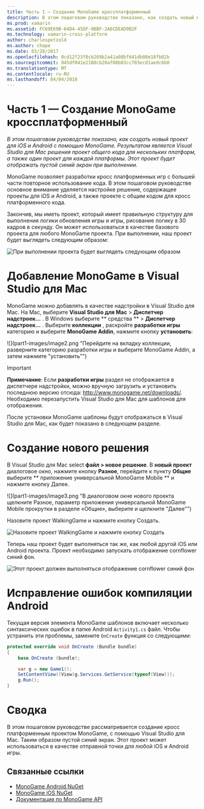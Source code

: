 ```yaml
---
title: Часть 1 — Создание MonoGame кроссплатформенный
description: В этом пошаговом руководстве показано, как создать новый проект для iOS и Android с помощью MonoGame. Результатом является Visual Studio для Mac решения проект общего кода для нескольких платформ, а также один проект для каждой платформы. Этот проект будет отображать пустой синий экран при выполнении.
ms.prod: xamarin
ms.assetid: FC69E69B-04D4-45DF-9BBF-2A6CDEAD9B2F
ms.technology: xamarin-cross-platform
author: charlespetzold
ms.author: chape
ms.date: 03/28/2017
ms.openlocfilehash: 0cd12f23f8cb269b2a41a08bf641db08e18fb82b
ms.sourcegitcommit: 945df041e2180cb20af08b83cc703ecd1aedc6b0
ms.translationtype: MT
ms.contentlocale: ru-RU
ms.lasthandoff: 04/04/2018
---
```

# <a name="part-1--creating-a-cross-platform-monogame"></a>Часть 1 — Создание MonoGame кроссплатформенный

_В этом пошаговом руководстве показано, как создать новый проект для iOS и Android с помощью MonoGame. Результатом является Visual Studio для Mac решения проект общего кода для нескольких платформ, а также один проект для каждой платформы. Этот проект будет отображать пустой синий экран при выполнении._

MonoGame позволяет разработки кросс платформенных игр с большей части повторное использование кода. В этом пошаговом руководстве основное внимание уделяется настройке решение, содержащее проекты для iOS и Android, а также проекте с общим кодом для кросс платформенного кода.

Закончив, мы иметь проект, который имеет правильную структуру для выполнения логики обновления игры и игры, рисование логику в 30 кадров в секунду. Он может использоваться в качестве базового проекта для любого MonoGame проекта. При выполнении, наш проект будет выглядеть следующим образом:

![](part1-images/image1.png "При выполнении проекта будет выглядеть следующим образом")


# <a name="adding-monogame-to-visual-studio-for-mac"></a>Добавление MonoGame в Visual Studio для Mac

MonoGame можно добавлять в качестве надстройки в Visual Studio для Mac. На Mac, выберите **Visual Studio для Mac** > **Диспетчер надстроек...**  . В Windows выберите ** средства ** > **Диспетчер надстроек...**  . Выберите **коллекции** , раскройте **разработки игры** категорию и выберите **MonoGame Addin**, нажмите кнопку **установить**:

![](part1-images/image2.png "Перейдите на вкладку коллекции, разверните категорию разработки игры и выберите MonoGame Addin, а затем нажмите "установить"")

> [!IMPORTANT]
> **Примечание**: Если **разработки игры** раздел не отображается в диспетчере надстройки, можно вручную загрузить и установить последнюю версию отсюда: http://www.monogame.net/downloads/. Необходимо перезапустить Visual Studio для Mac для шаблонов для отображения.



После установки MonoGame шаблоны будут отображаться в Visual Studio для Mac, как будет показано в следующем разделе.


# <a name="creating-a-new-solution"></a>Создание нового решения

В Visual Studio для Mac select **файл > новое решение**. В **новый проект** диалоговое окно, нажмите кнопку **Разное**, перейдите к пункту **Общие** выберите ** приложение универсальной MonoGame Mobile ** и нажмите кнопку Далее.

![](part1-images/image3.png "В диалоговом окне нового проекта щелкните Разное, параметр приложения универсальной MonoGame Mobile прокрутки в разделе «Общие», выберите и щелкните "Далее"")

Назовите проект WalkingGame и нажмите кнопку Создать.

![](part1-images/image4.png "Назовите проект WalkingGame и нажмите кнопку Создать")

Теперь наш проект будет выполняться так же, как любой другой iOS или Android проекта. Проект необходимо запускать отображение cornflower синий фон.

![](part1-images/image5.png "Этот проект должен выполняться отображение cornflower синий фон")


# <a name="fixing-android-compile-errors"></a>Исправление ошибок компиляции Android

Текущая версия элемента MonoGame шаблонов включает несколько синтаксических ошибок в папке Android `Activity1.cs` файл. Чтобы устранить эти проблемы, замените `OnCreate` функция со следующими:


```csharp
protected override void OnCreate (Bundle bundle)
{
    base.OnCreate (bundle);

    var g = new Game1();
    SetContentView((View)g.Services.GetService(typeof(View)));
    g.Run();
}
```


# <a name="summary"></a>Сводка

В этом пошаговом руководстве рассматривается создание кросс платформенным проектом MonoGame, с помощью Visual Studio для Mac. Таким образом пустой синий экран. Этот проект может использоваться в качестве отправной точки для любой iOS и Android игры.

## <a name="related-links"></a>Связанные ссылки

- [MonoGame Android NuGet](https://www.nuget.org/packages/MonoGame.Framework.Android/)
- [MonoGame iOS NuGet](https://www.nuget.org/packages/MonoGame.Framework.iOS/)
- [Документация по MonoGame API](http://www.monogame.net/documentation/?page=main)
